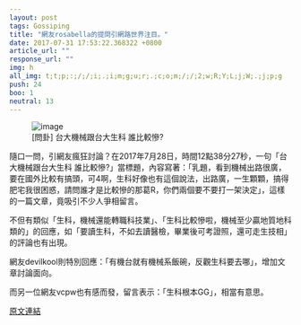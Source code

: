 ```yaml
---
layout: post
tags: Gossiping
title: "網友rosabella的提問引網路世界注目。"
date: 2017-07-31 17:53:22.368322 +0800
article_url: ""
response_url: ""
img: h
all_img: t;t;p;:;/;/;i;.;i;m;g;u;r;.;c;o;m;/;/;2;w;R;Y;L;j;W;.;j;p;g
push: 24
boo: 1
neutral: 13
---
```


<figure>
<img src="h" alt="image">
<figcaption>
[問卦]  台大機械跟台大生科 誰比較慘?
</figcaption>
</figure>



隨口一問，引網友瘋狂討論？在2017年7月28日，時間12點38分27秒，一句「台大機械跟台大生科 誰比較慘?」當標題，內容寫著：「乳題，看到機械出路很廣，要在國外比較有搞頭，可4啊，生科好像也有這個說法，出路廣，一生顆顆，搞得肥宅我很困惑，請問誰才是比較慘的那葛R，你們兩個要不要打一架決定」，這樣的一篇文章，竟吸引不少人爭相留言。

不但有類似「生科，機械還能轉職科技業」、「生科比較慘啦，機械至少贏地質地科類的」的回應，如「要讀生科，不如去讀醫檢，畢業後可考證照，還可走生技相」的評論也有出現。

網友devilkool則特別回應：「有機台就有機械系飯碗，反觀生科要去哪」，增加文章討論面向。

而另一位網友vcpw也有感而發，留言表示：「生科根本GG」，相當有意思。

<a href = "https://www.ptt.cc/bbs/Gossiping/M.1501216715.A.6F1.html">原文連結</a>


